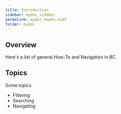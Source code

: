 ```yaml
---
title: Introduction
sidebar: mydoc_sidebar
permalink: mydoc_howto.html
folder: mydoc
---
```


## Overview

Here's a list of general How-To and Navigation in BC.

## Topics

Some topics

* Filtering
* Searching
* Navigating